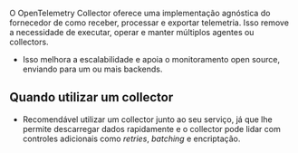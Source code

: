 O OpenTelemetry Collector oferece uma implementação agnóstica do fornecedor de como receber, processar e exportar telemetria. Isso remove a necessidade de executar, operar e manter múltiplos agentes ou collectors.

- Isso melhora a escalabilidade e apoia o monitoramento open source, enviando para um ou mais backends.

## Quando utilizar um collector

- Recomendável utilizar um collector junto ao seu serviço, já que lhe permite descarregar dados rapidamente e o collector pode lidar com controles adicionais como *retries*, *batching* e encriptação.